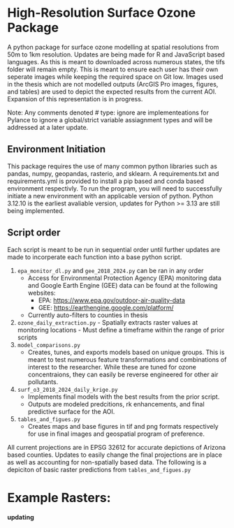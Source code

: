# High-Resolution Surface Ozone Package

A python package for surface ozone modelling at spatial resolutions from 50m to 1km resolution. Updates are being made for R and JavaScript based languages. As this is meant to downloaded across numerous states, the tifs folder will remain empty. This is meant to ensure each user has their own seperate images while keeping the required space on Git low. Images used in the thesis which are not modelled outputs (ArcGIS Pro images, figures, and tables) are used to depict the expected results from the current AOI. Expansion of this representation is in progress. 

Note: Any comments denoted # type: ignore are implementeations for Pylance to ignore a global/strict variable assiagnment types and will be addressed at a later update. 

## Environment Initiation

This package requires the use of many common python libraries such as pandas, numpy, geopandas, rasterio, and sklearn. A requirements.txt and requirements.yml is provided to install a pip based and conda based environment respectivly. To run the program, you will need to successfully initiate a new environment with an applicable version of python. Python 3.12.10 is the earliest avaliable version, updates for Python >= 3.13 are still being implemented.

## Script order

Each script is meant to be run in sequential order until further updates are made to incorperate each function into a base python script.

 1. ```epa_monitor_dl.py``` and ```gee_2018_2024.py``` can be ran in any order
    - Access for Environmental Protection Agency (EPA) monitoring data and Google Earth Engine (GEE) data can be found at the following websites:
        - EPA: https://www.epa.gov/outdoor-air-quality-data
        - GEE: https://earthengine.google.com/platform/
    - Currently auto-filters to counties in thesis
 2.  ```ozone_daily_extraction.py```
    - Spatially extracts raster values at monitoring locations
    - Must define a timeframe within the range of prior scripts
 3. ```model_comparisons.py```
    - Creates, tunes, and exports models based on unique groups. This is meant to test numerous feature transformations and combinations of interest to the researcher. While these are tuned for ozone concentraions, they can easily be reverse engineered for other air pollutants.
 4. ```surf_o3_2018_2024_daily_krige.py```
    - Implements final models with the best results from the prior script.
    - Outputs are modeled predcitions, rk enhancements, and final predictive surface for the AOI.
 5. ```tables_and_figues.py```
    - Creates maps and base figures in tif and png formats respectively for use in final images and geospatial program of preference.

All current projections are in EPSG 32612 for accurate depictions of Arizona based counties. Updates to easily change the final projections are in place as well as accounting for non-spatially based data.
The following is a depiciton of basic raster predictions from ```tables_and_figues.py```

# Example Rasters:
**updating**